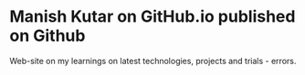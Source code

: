 # Manish Kutar on GitHub.io published on Github
Web-site on my learnings on latest technologies, projects and trials - errors.
